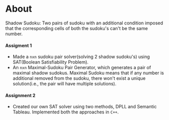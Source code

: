 # About
Shadow Sudoku: Two pairs of sudoku with an additional condition imposed that the corresponding cells of both the sudoku's can't be the same number.
#### Assigment 1
+ Made a `nxn` sudoku pair solver(solving 2 shadow sudoku's) using SAT(Boolean Satisfiability Problem).
+ An `nxn` Maximal-Sudoku Pair Generator, which generates a pair of maximal shadow sudokus. Maximal Sudoku means that if any number is additional removed from the sudoku, there won't exist a unique solution(i.e., the pair will have multiple solutions).
#### Assignment 2
+ Created our own SAT solver using two methods, DPLL and Semantic Tableau. Implemented both the approaches in `C++`.